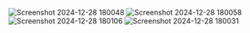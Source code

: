 ![Screenshot 2024-12-28 180048](https://github.com/user-attachments/assets/7969c9d9-867a-42e6-841c-ba33e14f71f2)
![Screenshot 2024-12-28 180058](https://github.com/user-attachments/assets/cb7707a1-98a9-4126-a771-e859a5a7f3d3)
![Screenshot 2024-12-28 180106](https://github.com/user-attachments/assets/9aad1697-e7a8-45f5-895e-980169c2e3fd)
![Screenshot 2024-12-28 180031](https://github.com/user-attachments/assets/a00fc8a1-29db-4d15-9ce7-192fc5c67f84)
